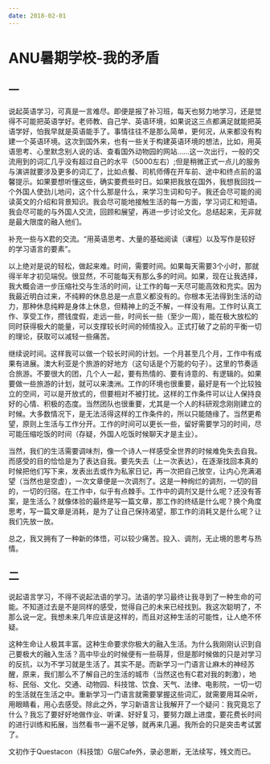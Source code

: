 ```yaml
---
date: 2018-02-01
---
```


# ANU暑期学校-我的矛盾

## 一

说起英语学习，可真是一言难尽。即便是报了补习班，每天也努力地学习，还是觉得不可能把英语学好。老师教、自己学、英语环境，如果说这三点都满足就能把英语学好，怕我早就是英语能手了。事情往往不是那么简单，更何况，从来都没有构建一个英语环境。这次到国外来，也有一些关于构建英语环境的想法，比如，用英语思考、心里默念别人说的话、查看国外动物园的网站……这一次出行，一般的交流用到的词汇几乎没有超过自己的水平（5000左右）;但是稍微正式一点儿的服务与演讲就要涉及更多的词汇了，比如点餐、司机师傅在开车前、途中和终点前的温馨提示。如果要想听懂这些，确实要费些时日。如果把我放在国外，我想我回找一个外国人使劲儿地问，这个什么那是什么，来学习生词和句子。我还会尽可能的阅读英文的介绍和背景知识。我会尽可能地接触生活的每一方面，学习词汇和短语。我会尽可能的与外国人交流，回顾和展望，再进一步讨论文化。总结起来，无非就是最大限度的融入他们。

补充一些与X君的交流。“用英语思考、大量的基础阅读（课程）以及写作是较好的学习语言的要素”。

以上绝对是说的轻松，做起来难。时间，需要时间。如果每天需要3个小时，那就得半年才初见端倪。很显然，不可能每天有那么多的时间。如果，现在让我选择，我大概会进一步压缩社交与生活的时间，让工作的每一天尽可能高效和充实。因为我最近明白过来，不纯粹的休息总是一点意义都没有的。你根本无法得到生活的动力，那种休息纯粹是身体上休息，但精神上的乏不解，一样没有用。工作时认真工作、享受工作，攒钱度假，走远一些，时间长一些（至少一周），能在极大放松的同时获得极大的能量，可以支撑较长时间的倾情投入。正式打破了之前的平衡一切的理论，获取可以减轻一些痛苦。

继续说时间。这样我可以做一个较长时间的计划。一个月甚至几个月，工作中有成果有进展。澳大利亚是个旅游的好地方（这句话是个万能的句子）。这里的节奏适合旅游。不要很大的团，几个人一起，要有热情的、要有诗意的、有逻辑的。如果要做一些旅游的计划，就可以来澳洲。工作的环境也很重要，最好是有一个比较独立的空间，可以是开放式的，但要相对不被打扰。这样的工作条件可以让人保持良好的心情、积极的态度。当然团队也很重要，尤其是一个人的科研观念刚刚建立的时候。大多数情况下，是无法活得这样的工作条件的，所以只能随缘了。当然更希望，原则上生活与工作分开。工作的时间可以更长一些，留好需要学习的时间，尽可能压缩吃饭的时间（存疑，外国人吃饭时候聊天才是主业）。

当然，我们的生活需要调味剂，像一个诗人一样感受全世界的时候难免失去自我。而感受的目的恰恰是为了表达自我。要先失去（上一次表达），在逐渐找回本真的时候把他们写下来，发表出去或作为私家日记，再一次把自己放空，让内心充满渴望（当然也是空虚），一次文章便是一次调剂了。这是一种绚烂的调剂，一切的目的，一切的归宿。在工作中，似乎有点棘手。工作中的调剂又是什么呢？还没有答案，是生活么？就像体验的最终是写一篇文章，那工作的终结是什么呢？换个角度思考，写一篇文章是消耗，是为了让自己保持渴望，那工作的消耗又是什么呢？让我们先放一放。

总之，我又拥有了一种新的体悟，可以较少痛苦。投入、调剂，无止境的思考与热情。

## 二

说起语言学习，不得不说起法语的学习。法语的学习最终让我寻到了一种生命的可能。不知道过去是不是同样的感受，觉得自己的未来已经找到。我这次聪明了，不那么说一定。我想未来几年应该是这样的，而且对这种生活的可能性，让人绝不怀疑。

这种生命让人极其丰富。这种生命要求你极大的融入生活。为什么我刚刚认识到自己要极大的融入生活？高中毕业的时候便有一些萌芽，但是那时候做的只是对学习的反抗，以为不学习就是生活了。其实不是。而新学习一门语言让麻木的神经苏醒，原来，我们那么不了解自己的生活的城市（当然这也有C君对我的刺激），地标、民俗、文化、交通、动物园、科技馆、饮食、天气、法律、电影院，一切一切的生活就在生活之中。重新学习一门语言就需要掌握这些词汇，就需要用耳朵听，用眼睛看，用心去感受。除此之外，学习新语言让我解开了一个疑问：我究竟忘了什么？我忘了要好好地做作业、听课、好好复习，要努力跟上进度，要花费长时间的进行训练和拓展，当然看书一遍不足够，就再来几遍。我所会的只是突击考试罢了。

文初作于Questacon（科技馆）G层Cafe外，录必思断，无法续写，残文而已。